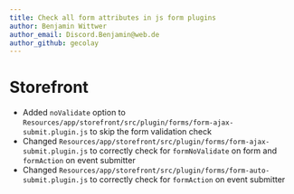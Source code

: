 ```yaml
---
title: Check all form attributes in js form plugins
author: Benjamin Wittwer
author_email: Discord.Benjamin@web.de
author_github: gecolay
---
```

# Storefront
* Added `noValidate` option to `Resources/app/storefront/src/plugin/forms/form-ajax-submit.plugin.js` to skip the form validation check
* Changed `Resources/app/storefront/src/plugin/forms/form-ajax-submit.plugin.js` to correctly check for `formNoValidate` on form and `formAction` on event submitter
* Changed `Resources/app/storefront/src/plugin/forms/form-auto-submit.plugin.js` to correctly check for `formAction` on event submitter
